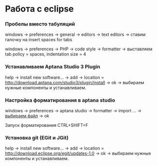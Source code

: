 # Работа с eclipse #

### Пробелы вместо табуляций
windows -> preferences -> general -> editors -> text editors -> ставим галочку на insert spaces for tabs

windows -> preferences -> PHP -> code style -> formatter -> выставляем tab policy = spaces, indentation size = 4

### Устанавливаем Aptana Studio 3 Plugin
help -> install new software... -> add -> location = http://download.aptana.com/studio3/plugin/install -> ok -> выбираем нужные компоненты и устанавливаем.

### Настройка форматирования в aptana studio
windows -> preferences -> aptana studio -> formatter -> import ... -> [выбираем файл](http://narod.ru/disk/48095872001.1641375368365b1634babfaed26109ac/Yii.xml.html) -> ok

Запуск форматирования CTRL+SHIFT+F

### Установка git (EGit и JGit)
help -> install new software... -> add -> location = http://download.eclipse.org/egit/updates-1.0 -> ok -> выбираем нужные компоненты и устанавливаем.